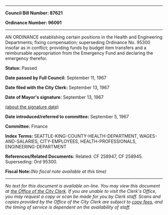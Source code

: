 

********

**Council Bill Number: 87621**
   
**Ordinance Number: 96091**
********

 AN ORDINANCE establishing certain positions in the Health and Engineering Departments; fixing compensation; superseding Ordinance No. 95300 insofar as in conflict; providing funds by budget item transfers and a reimbursable appropriation from the Emergency Fund and declaring the emergency therefor.

**Status:** Passed
   
**Date passed by Full Council:** September 11, 1967
   
**Date filed with the City Clerk:** September 13, 1967
   
**Date of Mayor's signature:** September 13, 1967
   
[(about the signature date)](/~public/approvaldate.htm)
   
   
   
**Date introduced/referred to committee:** September 5, 1967
   
**Committee:** Finance
   
   
**Index Terms:** SEATTLE-KING-COUNTY-HEALTH-DEPARTMENT, WAGES-AND-SALARIES, CITY-EMPLOYEES, HEALTH-PROFESSIONALS, ENGINEERING-DEPARTMENT

**References/Related Documents:** Related: CF 258947, CF 258945. Superseding: Ord 95300.

**Fiscal Note:**_(No fiscal note available at this time)_
********

_No text for this document is available on-line. You may view this document at [the Office of the City Clerk](http://www.seattle.gov/leg/clerk/contactUs.htm). If you are unable to visit the Clerk's Office, you may request a copy or scan be made for you by Clerk staff. Scans and copies provided by the Office of the City Clerk are subject to [copy fees](http://clerk.seattle.gov/~public/clerkfees.htm), and the timing of service is dependent on the availability of staff._

